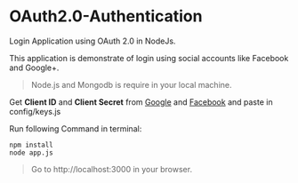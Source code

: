 # OAuth2.0-Authentication

Login Application using OAuth 2.0 in NodeJs.

This application is demonstrate of login using social accounts like Facebook and Google+.

> Node.js and Mongodb is require in your local machine. 

Get **Client ID** and **Client Secret** from [Google](https://console.cloud.google.com/apis/) and [Facebook](https://developers.facebook.com/)
 and paste in config/keys.js
 
Run following Command in terminal:
```
npm install
node app.js
```
> Go to http://localhost:3000 in your browser.
